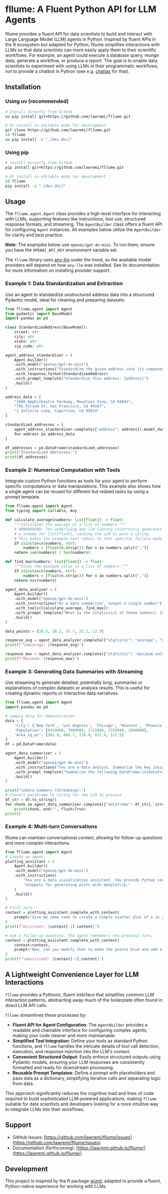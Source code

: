 # fllume: A Fluent Python API for LLM Agents

fllume provides a fluent API for data scientists to build and interact with Large Language Model (LLM) agents in Python. Inspired by fluent APIs in the R ecosystem but adapted for Python, fllume simplifies interactions with LLMs so that data scientists can more easily apply them to their scientific workflows. For example, an agent could execute a database query, munge data, generate a workflow, or produce a report. The goal is to enable data scientists to experiment with using LLMs in their programmatic workflows, _not_ to provide a chatbot in Python (see e.g. [chatlas](https://github.com/posit-dev/chatlas) for that).

## Installation

### Using uv (recommended)

```bash
# Install directly from GitHub
uv pip install git+https://github.com/lawremi/fllume.git

# Or install in editable mode for development
git clone https://github.com/lawremi/fllume.git
cd fllume
uv pip install -e ".[dev,doc]"
```

### Using pip

```bash
# Install directly from GitHub
pip install git+https://github.com/lawremi/fllume.git

# Or install in editable mode for development
cd fllume
pip install -e ".[dev,doc]"
```

## Usage

The `fllume.agent.Agent` class provides a high-level interface for interacting with LLMs, supporting features like instructions, tool use, structured response formats, and streaming. The `AgentBuilder` class offers a fluent API for configuring `Agent` instances. All examples below utilize the `AgentBuilder` for clarity and best practice.

**Note**: The examples below use `openai/gpt-4o-mini`. To run them, ensure you have the `OPENAI_API_KEY` environment variable set. 

The `fllume` library uses [any-llm](https://github.com/mozilla-ai/any-llm) under the hood, so the available model providers will depend on how `any-llm` was installed. See its documentation for more information on installing provider support.

### Example 1: Data Standardization and Extraction

Use an agent to standardize unstructured address data into a structured Pydantic model, ideal for cleaning and preparing datasets.

```python
from fllume.agent import Agent
from pydantic import BaseModel
import pandas as pd

class StandardizedAddress(BaseModel):
    street: str
    city: str
    state: str
    zip_code: str

agent_address_standardizer = (
    Agent.builder()
    .with_model("openai/gpt-4o-mini")
    .with_instructions("Standardize the given address into its components: street, city, state, and zip code.")
    .with_response_format(StandardizedAddress)
    .with_prompt_template("Standardize this address: {address}")
    .build()
)

address_data = [
    "1600 Amphitheatre Parkway, Mountain View, CA 94043",
    "795 Folsom St, San Francisco, CA 94107",
    "1 Infinite Loop, Cupertino, CA 95014"
]

standardized_addresses = [
    agent_address_standardizer.complete({"address": address}).model_dump() 
    for address in address_data
]

df_addresses = pd.DataFrame(standardized_addresses)
print("Standardized Addresses:")
print(df_addresses)
```

### Example 2: Numerical Computation with Tools

Integrate custom Python functions as tools for your agent to perform specific computations or data manipulations. This example also shows how a single agent can be reused for different but related tasks by using a prompt template.

```python
from fllume.agent import Agent
from typing import Callable, Any

def calculate_average(numbers: list[float]) -> float:
    """Calculates the average of a list of numbers."""
    # WORKAROUND: The underlying any-llm library incorrectly generates
    # a schema for list[float], causing the LLM to pass a string.
    # This makes the example tool robust to that specific failure mode.
    if isinstance(numbers, str):
        numbers = [float(n.strip()) for n in numbers.split(",")]
    return sum(numbers) / len(numbers)

def find_max(numbers: list[float]) -> float:
    """Finds the maximum value in a list of numbers."""
    if isinstance(numbers, str):
        numbers = [float(n.strip()) for n in numbers.split(",")]
    return max(numbers)

agent_data_analyzer = (
    Agent.builder()
    .with_model("openai/gpt-4o-mini")
    .with_instructions("As a data summarizer, output a single number")
    .with_tools([calculate_average, find_max])
    .with_prompt_template("What is the {statistic} of these numbers: {numbers}?")
    .build()
)

data_points = [10.5, 20.3, 15.7, 25.1, 12.9]

response_avg = agent_data_analyzer.complete({"statistic": "average", "numbers": data_points})
print(f"\nAverage: {response_avg}")

response_max = agent_data_analyzer.complete({"statistic": "maximum value", "numbers": data_points})
print(f"Maximum: {response_max}")
```

### Example 3: Generating Data Summaries with Streaming

Use streaming to generate detailed, potentially long, summaries or explanations of complex datasets or analysis results. This is useful for creating dynamic reports or interactive data narratives.

```python
from fllume.agent import Agent
import pandas as pd

# Sample data for demonstration
data = {
    'City': ['New York', 'Los Angeles', 'Chicago', 'Houston', 'Phoenix'],
    'Population': [8419000, 3980000, 2716000, 2320000, 1660000],
    'Area_sq_mi': [302.6, 468.7, 234.0, 637.4, 517.9]
}
df = pd.DataFrame(data)

agent_data_summarizer = (
    Agent.builder()
    .with_model("openai/gpt-4o-mini")
    .with_instructions("You are a data analyst. Summarize the key insights from the provided DataFrame, focusing on population and area trends. Be concise but informative.")
    .with_prompt_template("Summarize the following DataFrame:\n{dataframe}")
    .build()
)

print("\nData Summary (Streaming):")
# Convert DataFrame to string for the LLM to process
df_str = df.to_string()
for chunk in agent_data_summarizer.complete({"dataframe": df_str}, stream=True):
    print(chunk, end="", flush=True)
print()
```

### Example 4: Multi-turn Conversations
fllume can maintain conversational context, allowing for follow-up questions and more complex interactions.
```python
from fllume.agent import Agent
# Create an agent
plotting_assistant = (
    Agent.builder()
    .with_model("openai/gpt-4o-mini")
    .with_instructions(
        "You are a data visualization assistant. You provide Python code "
        "snippets for generating plots with matplotlib."
    )
    .build()
)

# First turn
context = plotting_assistant.complete_with_context(
    prompt="Give me some code to create a simple scatter plot of x vs y.",
)
print(f"Assistant: {context[-1].content}")

# Ask a follow-up question. The agent remembers the previous turn.
context = plotting_assistant.complete_with_context(
    context=context,
    prompt="Now, can you modify that to make the points blue and add a title?",
)
print(f"\nAssistant: {context[-1].content}")
```

## A Lightweight Convenience Layer for LLM Interactions

`fllume` provides a Pythonic, fluent interface that simplifies common LLM interaction patterns, abstracting away much of the boilerplate often found in direct LLM API calls.

`fllume` streamlines these processes by:

- **Fluent API for Agent Configuration**: The `AgentBuilder` provides a readable and chainable interface for configuring complex agents, making your code cleaner and more maintainable.
- **Simplified Tool Integration**: Define your tools as standard Python functions, and `fllume` handles the intricate details of tool call detection, execution, and response injection into the LLM's context.
- **Convenient Structured Output**: Easily enforce structured outputs using Pydantic models, ensuring your LLM responses are consistently formatted and ready for downstream processing.
- **Reusable Prompt Templates**: Define a prompt with placeholders and pass data as a dictionary, simplifying iterative calls and separating logic from data.

This approach significantly reduces the cognitive load and lines of code required to build sophisticated LLM-powered applications, making `fllume` suitable for data scientists and developers looking for a more intuitive way to integrate LLMs into their workflows.

## Support

- GitHub Issues: [https://github.com/lawremi/fllume/issues](https://github.com/lawremi/fllume/issues)
- Documentation (forthcoming): [https://lawremi.github.io/fllume/](https://lawremi.github.io/fllume/)

## Development

This project is inspired by the R package [wizrd](https://github.com/lawremi/wizrd), adapted to provide a fluent, Python-native experience for working with LLMs.

